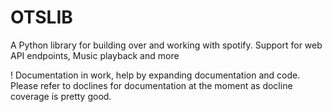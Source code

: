 # OTSLIB

A Python library for building over and working with spotify. Support for web API endpoints, Music playback and more

! Documentation in work, help by expanding documentation and code. Please refer to doclines for documentation at the moment as docline coverage is pretty good.
